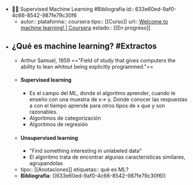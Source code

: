 - 👨‍🏫 Supervised Machine Learning #Bibliografia
  id:: 633e60ed-9af0-4c66-8542-987fe79c30f6
	- autor:: 
	  plataforma:: coursera
	  tipo:: [[Curso]]
	  url:: [Welcome to machine learning! | Coursera](https://www.coursera.org/learn/machine-learning/lecture/iYR2y/welcome-to-machine-learning)
	  estado::  [[En progreso]]
- ## ¿Qué es machine learning? #Extractos
	- Arthur Samuel, 1959 =="Field of study that gives computers the ability to lean whitout being explicitly programmed."==
	- #### Supervised learning
		- Es el campo del ML, donde el algoritmo aprender, cuando le enseño con una muestra de x-> y. Donde conocer las respuestas a con el tiempo aprende para otros tipos de x que y son razonables.
		- Algoritmos de categorización
		- Algoritmos de regresión
	- #### Unsupervised learning
		- "Find something interesting in unlabeled data"
		- El algoritmo trata de encontrar algunas caracteristicas similares, agrupandolas
	- tipo:: [[Anotaciones]] 
	  etiquetas:: qué es ML?
	- **Bibliografia**: ((633e60ed-9af0-4c66-8542-987fe79c30f6))
